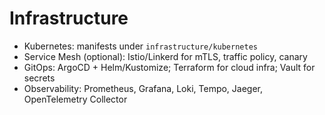 # Infrastructure

- Kubernetes: manifests under `infrastructure/kubernetes`
- Service Mesh (optional): Istio/Linkerd for mTLS, traffic policy, canary
- GitOps: ArgoCD + Helm/Kustomize; Terraform for cloud infra; Vault for secrets
- Observability: Prometheus, Grafana, Loki, Tempo, Jaeger, OpenTelemetry Collector
